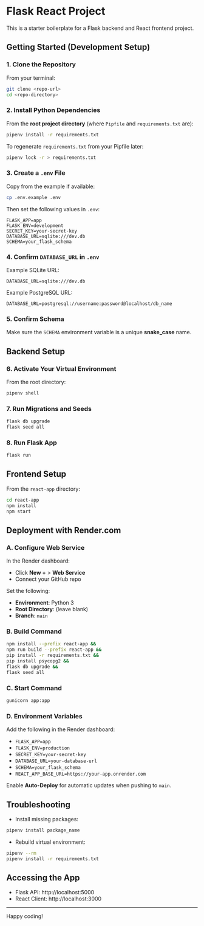 # Flask React Project

This is a starter boilerplate for a Flask backend and React frontend project.

## Getting Started (Development Setup)

### 1. Clone the Repository
From your terminal:

```bash
git clone <repo-url>
cd <repo-directory>
```

### 2. Install Python Dependencies
From the **root project directory** (where `Pipfile` and `requirements.txt` are):

```bash
pipenv install -r requirements.txt
```

To regenerate `requirements.txt` from your Pipfile later:

```bash
pipenv lock -r > requirements.txt
```

### 3. Create a `.env` File
Copy from the example if available:

```bash
cp .env.example .env
```

Then set the following values in `.env`:

```env
FLASK_APP=app
FLASK_ENV=development
SECRET_KEY=your-secret-key
DATABASE_URL=sqlite:///dev.db
SCHEMA=your_flask_schema
```

### 4. Confirm `DATABASE_URL` in `.env`
Example SQLite URL:
```env
DATABASE_URL=sqlite:///dev.db
```

Example PostgreSQL URL:
```env
DATABASE_URL=postgresql://username:password@localhost/db_name
```

### 5. Confirm Schema
Make sure the `SCHEMA` environment variable is a unique **snake_case** name.

## Backend Setup

### 6. Activate Your Virtual Environment

From the root directory:

```bash
pipenv shell
```

### 7. Run Migrations and Seeds

```bash
flask db upgrade
flask seed all
```

### 8. Run Flask App

```bash
flask run
```

## Frontend Setup

From the `react-app` directory:

```bash
cd react-app
npm install
npm start
```

## Deployment with Render.com

### A. Configure Web Service

In the Render dashboard:

- Click **New +** > **Web Service**
- Connect your GitHub repo

Set the following:

- **Environment**: Python 3
- **Root Directory**: (leave blank)
- **Branch**: `main`

### B. Build Command

```bash
npm install --prefix react-app &&
npm run build --prefix react-app &&
pip install -r requirements.txt &&
pip install psycopg2 &&
flask db upgrade &&
flask seed all
```

### C. Start Command

```bash
gunicorn app:app
```

### D. Environment Variables

Add the following in the Render dashboard:

- `FLASK_APP=app`
- `FLASK_ENV=production`
- `SECRET_KEY=your-secret-key`
- `DATABASE_URL=your-database-url`
- `SCHEMA=your_flask_schema`
- `REACT_APP_BASE_URL=https://your-app.onrender.com`

Enable **Auto-Deploy** for automatic updates when pushing to `main`.

## Troubleshooting

- Install missing packages:
```bash
pipenv install package_name
```

- Rebuild virtual environment:
```bash
pipenv --rm
pipenv install -r requirements.txt
```

## Accessing the App

- Flask API: http://localhost:5000  
- React Client: http://localhost:3000

---

Happy coding!
